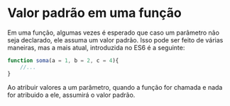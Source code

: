# Valor padrão em uma função
Em uma função, algumas vezes é esperado que caso um parâmetro não seja declarado, ele assuma um valor padrão. Isso pode ser feito de várias maneiras, mas a mais atual, introduzida no ES6 é a seguinte:
```js
function soma(a = 1, b = 2, c = 4){
    //...
}
```
Ao atribuir valores a um parâmetro, quando a função for chamada e nada for atribuido a ele, assumirá o valor padrão.